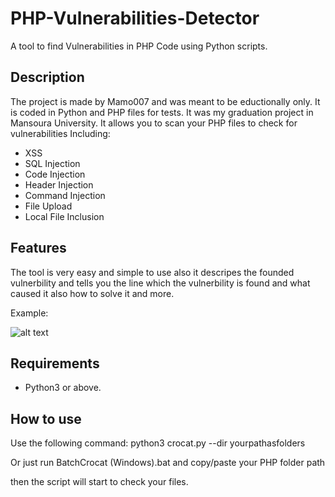 # PHP-Vulnerabilities-Detector
A tool to find Vulnerabilities in PHP Code using Python scripts.

## Description

The project is made by Mamo007 and was meant to be eductionally only. It is coded in Python and PHP files for tests.
It was my graduation project in Mansoura University. It allows you to scan your PHP files to check for vulnerabilities
Including:

- XSS
- SQL Injection
- Code Injection
- Header Injection
- Command Injection
- File Upload
- Local File Inclusion

## Features

The tool is very easy and simple to use also it descripes the founded vulnerbility and tells you the line which
the vulnerbility is found and what caused it also how to solve it and more.

Example:

![alt text](https://media.discordapp.net/attachments/845064745655730287/1076501335458983997/scan.png?width=530&height=408)

## Requirements

- Python3 or above.

## How to use

Use the following command:
python3 crocat.py --dir yourpathasfolders

Or just run BatchCrocat (Windows).bat and copy/paste your PHP folder path

then the script will start to check your files.
